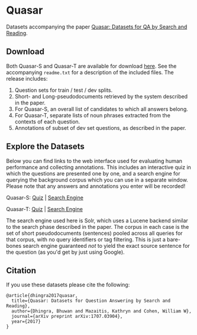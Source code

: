 # Quasar

Datasets accompanying the paper [Quasar: Datasets for QA by Search and Reading](http://arxiv.org/abs/1707.03904).

## Download

Both Quasar-S and Quasar-T are available for download [here](http://curtis.ml.cmu.edu/datasets/quasar/). See the accompanying `readme.txt` for a description of the included files. The release includes:

1. Question sets for train / test / dev splits.
2. Short- and Long-pseudodocuments retrieved by the system described in the paper.
3. For Quasar-S, an overall list of candidates to which all answers belong.
4. For Quasar-T, separate lists of noun phrases extracted from the contexts of each question.
5. Annotations of subset of dev set questions, as described in the paper.

## Explore the Datasets

Below you can find links to the web interface used for evaluating human performance and collecting annotations. This includes an interactive quiz in which the questions are presented one by one, and a search engine for querying the background corpus which you can use in a separate window. Please note that any answers and annotations you enter will be recorded!

Quasar-S: [Quiz](http://murph.ml.cmu.edu/clozemble/so/welcome) | [Search Engine](http://murph.ml.cmu.edu/solr/clozemble-so/browse)

Quasar-T: [Quiz](http://murph.ml.cmu.edu/clozemble/trivia/welcome) | [Search Engine](http://murph.ml.cmu.edu/solr/clozemble-cw/browse)

The search engine used here is Solr, which uses a Lucene backend similar to the search phase described in the paper. The corpus in each case is the set of short pseudodocuments (sentences) pooled across all queries for that corpus, with no query identifiers or tag filtering. This is just a bare-bones search engine guaranteed *not* to yield the exact source sentence for the question (as you'd get by just using Google).

## Citation

If you use these datasets please cite the following:

```
@article{dhingra2017quasar,
  title={Quasar: Datasets for Question Answering by Search and Reading},
  author={Dhingra, Bhuwan and Mazaitis, Kathryn and Cohen, William W},
  journal={arXiv preprint arXiv:1707.03904},
  year={2017}
}
```
